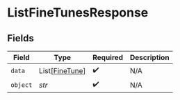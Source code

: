 # ListFineTunesResponse


## Fields

| Field                                             | Type                                              | Required                                          | Description                                       |
| ------------------------------------------------- | ------------------------------------------------- | ------------------------------------------------- | ------------------------------------------------- |
| `data`                                            | List[[FineTune](../../models/shared/finetune.md)] | :heavy_check_mark:                                | N/A                                               |
| `object`                                          | *str*                                             | :heavy_check_mark:                                | N/A                                               |